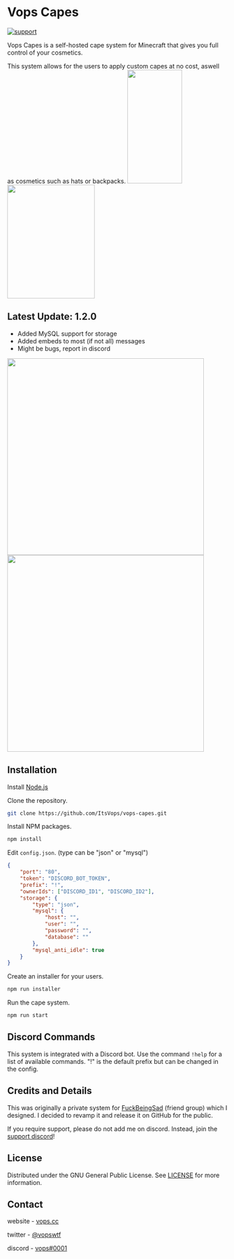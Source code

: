 # Vops Capes

<p>
   <a href="https://discord.gg/6Xmk3HHR5v">
   <img src="https://img.shields.io/discord/893202408501551204?color=blue&label=support%20discord"
      alt="support"></a>
<p>

Vops Capes is a self-hosted cape system for Minecraft that gives you full control of your cosmetics.

This system allows for the users to apply custom capes at no cost, aswell as cosmetics such as hats or backpacks.
<img src="https://i.imgur.com/jyCJ8c6.png" data-canonical-src="https://i.imgur.com/jyCJ8c6.png" width="125" height="260" />
<img src="https://i.imgur.com/GeOBVmq.png" data-canonical-src="https://i.imgur.com/GeOBVmq.png" width="200" height="260" />

## Latest Update: 1.2.0
- Added MySQL support for storage
- Added embeds to most (if not all) messages
- Might be bugs, report in discord
<img src="https://i.imgur.com/muWhCzZ.png" data-canonical-src="https://i.imgur.com/muWhCzZ.png" width="450" />
<img src="https://i.imgur.com/gS10yQ3.png" data-canonical-src="https://i.imgur.com/gS10yQ3.png" width="450" />

## Installation

Install [Node.js](https://nodejs.org/en/)

Clone the repository.
```bash
git clone https://github.com/ItsVops/vops-capes.git
```

Install NPM packages.
```bash
npm install
```

Edit `config.json`. (type can be "json" or "mysql")
```json
{
    "port": "80",
    "token": "DISCORD_BOT_TOKEN",
    "prefix": "!",
    "ownerIds": ["DISCORD_ID1", "DISCORD_ID2"],
    "storage": {
        "type": "json",
        "mysql": {
            "host": "",
            "user": "",
            "password": "",
            "database": ""
        },
        "mysql_anti_idle": true
    }
}
```

Create an installer for your users.
```bash
npm run installer
```

Run the cape system.
```bash
npm run start
```

## Discord Commands

This system is integrated with a Discord bot. Use the command `!help` for a list of available commands. "!" is the default prefix but can be changed in the config.

## Credits and Details

This was originally a private system for [FuckBeingSad](https://fuckbeingsad.club/) (friend group) which I designed. I decided to revamp it and release it on GitHub for the public.

If you require support, please do not add me on discord. Instead, join the [support discord](https://discord.gg/6Xmk3HHR5v)!

## License

Distributed under the GNU General Public License. See [LICENSE](https://github.com/ItsVops/vops-capes/blob/main/LICENSE) for more information.

## Contact

website - [vops.cc](https://vops.cc)

twitter - [@vopswtf](https://twitter.com/vopswtf)

discord - [vops#0001](#)
